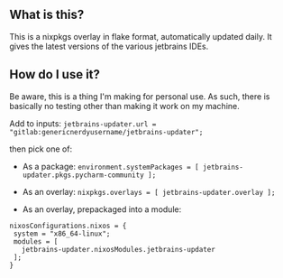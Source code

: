 ## What is this?

This is a nixpkgs overlay in flake format, automatically updated daily. It gives the latest versions of the various jetbrains IDEs.

## How do I use it?

Be aware, this is a thing I'm making for personal use. As such, there is basically no testing other than making it work on my machine.

Add to inputs: `jetbrains-updater.url = "gitlab:genericnerdyusername/jetbrains-updater";`

then pick one of:

 - As a package: `environment.systemPackages = [ jetbrains-updater.pkgs.pycharm-community ];`

 - As an overlay: `nixpkgs.overlays = [ jetbrains-updater.overlay ];`

 - As an overlay, prepackaged into a module:
 ```
nixosConfigurations.nixos = {
  system = "x86_64-linux";
  modules = [
    jetbrains-updater.nixosModules.jetbrains-updater
  ];
}
```
